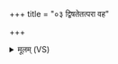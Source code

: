 +++
title = "०३ द्विषतेतत्परा वह"

+++
<details><summary>मूलम् (VS)</summary>

द्वि॑ष॒तेतत्परा॑ वह॒ शप॑ते॒ तत्परा॑ वह ॥
</details>